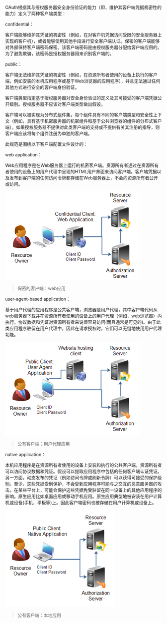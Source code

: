 OAuth根据其与授权服务器安全身份验证的能力（即，维护其客户端凭据机密性的能力）定义了两种客户端类型：

confidential：

客户端能够维护其凭证的机密性（例如，在对客户机凭据访问受限的安全服务器上实现的客户机），或者能够使用其他手段进行安全客户端认证。保密的客户端能够对外部保持客户端密码保密。该客户端密码是由授权服务器分配给客户端应用的。为了避免欺骗，该密码是授权服务器用来识别客户端的。

public：

客户端无法维护其凭证的机密性（例如，在资源所有者使用的设备上执行的客户端，例如安装的本机应用程序或基于Web浏览器的应用程序），并且无法通过任何其他方式进行安全的客户端身份验证。

客户端类型指定基于授权服务器对安全身份验证的定义及其可接受的客户端凭据公开级别。授权服务器不应该对客户端类型做出假设。

客户端可以被实现为分布式组件集，每个组件具有不同的客户端类型和安全性上下文（例如，具有基于机密服务器的机密组件和基于公共浏览器的组件的分布式客户端）。如果授权服务器不提供对此类客户端的支持或不提供有关其注册的指导，则客户端应该将每个组件注册为单独的客户端。

此规范是围绕以下客户端配置文件设计的：

web application：

Web应用程序是在Web服务器上运行的机密客户端。资源所有者通过在资源所有者使用的设备上的用户代理中呈现的HTML用户界面来访问客户端。客户端凭据以及发布到客户端的任何访问令牌都存储在Web服务器上，不会向资源所有者公开或访问。

![](/assets/1.png)

> 保密的客户端：web应用

user-agent-based application：

基于用户代理的应用程序是公共客户端，浏览器是用户代理，其中客户端代码从web服务器下载并在资源所有者使用的设备上的用户代理（例如，web浏览器）内执行。协议数据和凭证对资源所有者来说很容易访问\(而且通常是可见的\)。由于此类应用程序驻留在用户代理中，因此在请求授权时，它们可以无缝地使用用户代理功能。

![](/assets/2.png)

> 公有客户端：用户代理应用

native application：

本机应用程序是在资源所有者使用的设备上安装和执行的公共客户端。资源所有者可以访问协议数据和凭证。假设可以提取应用程序中包括的任何客户端认证凭证。另一方面，动态发布的凭证（例如访问令牌或刷新令牌）可以获得可接受的保护级别。至少，这些凭据受到保护，不会受到应用程序可能与之交互的恶意服务器的攻击。在某些平台上，可能会保护这些凭据免受驻留在同一设备上的其他应用程序的影响。原生应用比如桌面应用或移动手机应用。原生应用典型地被安装在用户计算机或设备\(手机，平板等\)上。因此客户端密码也被存储在用户计算机或设备上。

![](/assets/3.png)

> 公有客户端：本地应用



